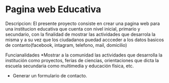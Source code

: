 # Pagina web Educativa

Descripcion:
El presente proyecto consiste en crear una pagina web para una institucion educativa que cuenta con 
nivel inicial, primario y secundario, con la finalidad de mostrar las actividades que desarrola la misma
y a su vez que los ciudadanos puedad accceder a los datos basicos de contanto(facebook, intagram, telefono, mail, domicilio)

Funcianalidades
*Mostrar a la comunidad las actividades que desarrolla la institución como proyectos, ferias de ciencias, orientaciones que dicta la escuela secundaria como multimedia y educación física, etc.
* Generar un formulario de contacto.
